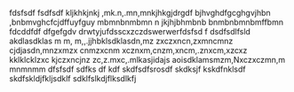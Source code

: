 fdsfsdf
fsdfsdf
kljkhkjnkj
,mk.n,.mn,mnkjhkgjdrgdf
bjhvghdfgcghgvjhbn
,bnbmvghcfcjdffuyfguy
mbmnbnmbmn n jkjhjbhmbnb bnmbnbmnbmffbmn
fdcddfdf dfgefgdv drwtyjufdsscxzczdswerwerfdsfsd f dsdfsdlfsld akdlasdklas
m m, m,,.jjhbklsdklasdn,mz zxczxncn,zxmncmnz cjdjasdn,mnzxmzx cnmzxcnm xcznxm,cnzm,xncm,.znxcm,xzcxz
kklklcklzxc kjczxncjnz zc,z.mxc,.mlkasjidajs aoisdklamsmzm,Nxczxczmn,m mnmnmm
dfsfsdf sdfks df kdf skdfsdfsrosdf
skdksjf kskdfnklsdf skdfskldjfkljsdklf sdklfslkdjflksdlkfj
